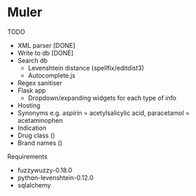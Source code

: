 # Muler

TODO
- XML parser [DONE]
- Write to db [DONE]
- Search db
  - Levenshtein distance (spellfix/editdist3)
  - Autocomplete.js
- Regex sanitiser
- Flask app
  - Dropdown/expanding widgets for each type of info
- Hosting
- Synonyms e.g. aspirin = acetylsalicylic acid, paracetamol = acetaminophen
- Indication
- Drug class (<atc-codes>)
- Brand names (<products>)

Requirements
- fuzzywuzzy-0.18.0
- python-levenshtein-0.12.0
- sqlalchemy